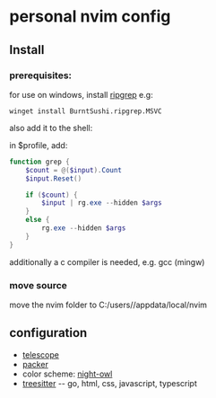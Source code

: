 # personal nvim config

## Install

### prerequisites:

for use on windows, install [ripgrep](https://github.com/BurntSushi/ripgrep) e.g:
```
winget install BurntSushi.ripgrep.MSVC
```

also add it to the shell:

in $profile, add: 
``` powershell
function grep {
    $count = @($input).Count
    $input.Reset()

    if ($count) {
        $input | rg.exe --hidden $args
    }
    else {
        rg.exe --hidden $args
    }
}
```

additionally a c compiler is needed, e.g. gcc (mingw)

### move source

move the nvim folder to C:/users/<your-user>/appdata/local/nvim

## configuration

- [telescope](https://github.com/nvim-telescope/telescope.nvim)
- [packer](https://github.com/wbthomason/packer.nvim)
- color scheme: [night-owl](https://github.com/oxfist/night-owl.nvim)
- [treesitter](https://github.com/nvim-treesitter/nvim-treesitter)
-- go, html, css, javascript, typescript

